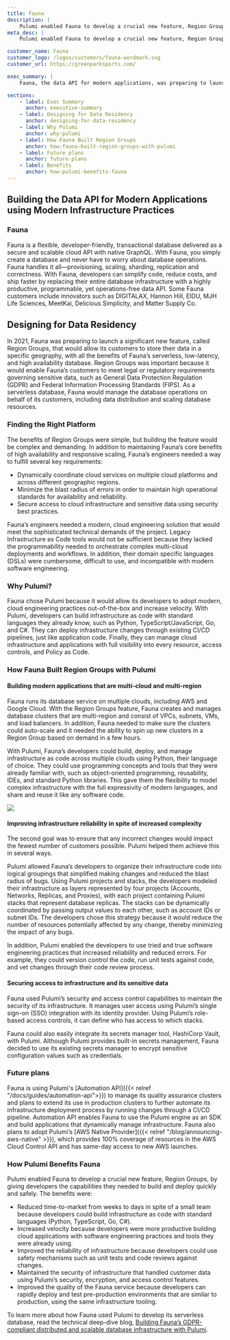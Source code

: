 ```yaml
---
title: Fauna
description: |
    Pulumi enabled Fauna to develop a crucial new feature, Region Groups, by giving developers the capabilities they needed to build and deploy quickly and safely.
meta_desc: |
    Pulumi enabled Fauna to develop a crucial new feature, Region Groups, by giving developers the capabilities they needed to build and deploy quickly and safely.

customer_name: Fauna
customer_logo: /logos/customers/fauna-wordmark.svg
customer_url: https://greenparksports.com/

exec_summary: |
    Fauna, the data API for modern applications, was preparing to launch a major new feature that would allow its customers to meet local data residency requirements with all the benefits of distributed, serverless databases. With a short timeline and small team, Fauna’s developers needed a modern infrastructure-as-code solution that would support the project’s complex requirements, including multi-cloud and multi-region support. They also wanted to increase their velocity by using software engineering practices with infrastructure. By using the Pulumi Cloud Engineering Platform, Fauna shortened its time-to-market from weeks to days because its developers could build, deploy, and manage multi-cloud applications faster than before using their language of choice, Python. Pulumi also allowed them to apply software engineering practices to infrastructure, which increased developer productivity and infrastructure reliability.

sections:
    - label: Exec Summary
      anchor: executive-summary
    - label: Designing for Data Residency
      anchor: designing-for-data-residency
    - label: Why Pulumi
      anchor: why-pulumi
    - label: How Fauna Built Region Groups
      anchor: how-fauna-built-region-groups-with-pulumi
    - label: Future plans
      anchor: future-plans
    - label: Benefits
      anchor: how-pulumi-benefits-fauna
---
```

## Building the Data API for Modern Applications using Modern Infrastructure Practices

### Fauna

Fauna is a flexible, developer-friendly, transactional database delivered as a secure and scalable cloud API with native GraphQL. With Fauna, you simply create a database and never have to worry about database operations. Fauna handles it all—provisioning, scaling, sharding, replication and correctness. With Fauna, developers can simplify code, reduce costs, and ship faster by replacing their entire database infrastructure with a highly productive, programmable, yet operations-free data API. Some Fauna customers include innovators such as DIGITALAX, Hannon Hill, EIDU, MJH Life Sciences, MeetKai, Delicious Simplicity, and Matter Supply Co.

## Designing for Data Residency

In 2021, Fauna was preparing to launch a significant new feature, called Region Groups, that would allow its customers to store their data in a specific geography, with all the benefits of Fauna’s serverless, low-latency, and high availability database. Region Groups was important because it would enable Fauna’s customers to meet legal or regulatory requirements governing sensitive data, such as General Data Protection Regulation (GDPR) and Federal Information Processing Standards (FIPS). As a serverless database, Fauna would manage the database operations on behalf of its customers, including data distribution and scaling database resources.

### Finding the Right Platform

The benefits of Region Groups were simple, but building the feature would be complex and demanding. In addition to maintaining Fauna’s core benefits of high availability and responsive scaling, Fauna’s engineers needed a way to fulfill several key requirements:

- Dynamically coordinate cloud services on multiple cloud platforms and across different geographic regions.
- Minimize the blast radius of errors in order to maintain high operational standards for availability and reliability.
- Secure access to cloud infrastructure and sensitive data using security best practices.

Fauna’s engineers needed a modern, cloud engineering solution that would meet the sophisticated technical demands of the project. Legacy Infrastructure as Code tools would not be sufficient because they lacked the programmability needed to orchestrate complex multi-cloud deployments and workflows. In addition, their domain specific languages (DSLs) were cumbersome, difficult to use, and incompatible with modern software engineering.

### Why Pulumi?

Fauna chose Pulumi because it would allow its developers to adopt modern, cloud engineering practices out-of-the-box and increase velocity. With Pulumi, developers can build infrastructure as code with standard languages they already know, such as Python, TypeScript/JavaScript, Go, and C#. They can deploy infrastructure changes through existing CI/CD pipelines, just like application code. Finally, they can manage cloud infrastructure and applications with full visibility into every resource, access controls, and Policy as Code.

### How Fauna Built Region Groups with Pulumi

#### Building modern applications that are multi-cloud and multi-region

Fauna runs its database service on multiple clouds, including AWS and Google Cloud. With the Region Groups feature, Fauna creates and manages database clusters that are multi-region and consist of VPCs, subnets, VMs, and load balancers. In addition, Fauna needed to make sure the clusters could auto-scale and it needed the ability to spin up new clusters in a Region Group based on demand in a few hours.

With Pulumi, Fauna’s developers could build, deploy, and manage infrastructure as code across multiple clouds using Python, their language of choice. They could use programming concepts and tools that they were already familiar with, such as object-oriented programming, reusability, IDEs, and standard Python libraries. This gave them the flexibility to model complex infrastructure with the full expressivity of modern languages, and share and reuse it like any software code.

<img class="block mx-auto md:max-w-4xl my-8" src="/images/case-studies/fauna-architecture-diagram.png">

#### Improving infrastructure reliability in spite of increased complexity

The second goal was to ensure that any incorrect changes would impact the fewest number of customers possible. Pulumi helped them achieve this in several ways.

Pulumi allowed Fauna’s developers to organize their infrastructure code into logical groupings that simplified making changes and reduced the blast radius of bugs. Using Pulumi projects and stacks, the developers modeled their infrastructure as layers represented by four projects (Accounts, Networks, Replicas, and Proxies), with each project containing Pulumi stacks that represent database replicas. The stacks can be dynamically coordinated by passing output values to each other, such as account IDs or subnet IDs. The developers chose this strategy because it would reduce the number of resources potentially affected by any change, thereby minimizing the impact of any bugs.

In addition, Pulumi enabled the developers to use tried and true software engineering practices that increased reliability and reduced errors. For example, they could version control the code, run unit tests against code, and vet changes through their code review process.

#### Securing access to infrastructure and its sensitive data

Fauna used Pulumi’s security and access control capabilities to maintain the security of its infrastructure. It manages user access using Pulumi’s single sign-on (SSO) integration with its identity provider. Using Pulumi’s role-based access controls, it can define who has access to which stacks.

Fauna could also easily integrate its secrets manager tool, HashiCorp Vault, with Pulumi. Although Pulumi provides built-in secrets management, Fauna decided to use its existing secrets manager to encrypt sensitive configuration values such as credentials.

### Future plans

Fauna is using Pulumi's [Automation API]({{< relref "/docs/guides/automation-api">}}) to manage its quality assurance clusters and plans to extend its use in production clusters to further automate its infrastructure deployment process by running changes through a CI/CD pipeline. Automation API enables Fauna to use the Pulumi engine as an SDK and build applications that dynamically manage infrastructure. Fauna also plans to adopt Pulumi’s [AWS Native Provider]({{< relref "/blog/announcing-aws-native" >}}), which provides 100% coverage of resources in the AWS Cloud Control API and has same-day access to new AWS launches.

### How Pulumi Benefits Fauna

Pulumi enabled Fauna to develop a crucial new feature, Region Groups, by giving developers the capabilities they needed to build and deploy quickly and safely. The benefits were:

- Reduced time-to-market from weeks to days in spite of a small team because developers could build infrastructure as code with standard languages (Python, TypeScript, Go, C#).
- Increased velocity because developers were more productive building cloud applications with software engineering practices and tools they were already using.
- Improved the reliability of infrastructure because developers could use safety mechanisms such as unit tests and code reviews against changes.
- Maintained the security of infrastructure that handled customer data using Pulumi’s security, encryption, and access control features.
- Improved the quality of the Fauna service because developers can rapidly deploy and test pre-production environments that are similar to production, using the same infrastructure tooling.

To learn more about how Fauna used Pulumi to develop its serverless database, read the technical deep-dive blog, <a href="https://fauna.com/blog/building-faunas-gdpr-compliant-distributed-and-scalable-database/" target="_blank" rel="noopener noreferrer">Building Fauna’s GDPR-compliant distributed and scalable database infrastructure with Pulumi</a>.

